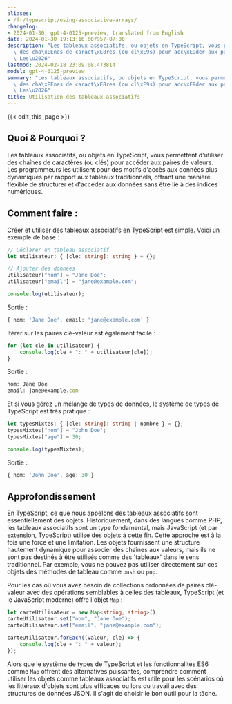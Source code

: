 ```yaml
---
aliases:
- /fr/typescript/using-associative-arrays/
changelog:
- 2024-01-30, gpt-4-0125-preview, translated from English
date: 2024-01-30 19:13:16.607957-07:00
description: "Les tableaux associatifs, ou objets en TypeScript, vous permettent d'utiliser\
  \ des cha\xEEnes de caract\xE8res (ou cl\xE9s) pour acc\xE9der aux paires de valeurs.\
  \ Les\u2026"
lastmod: 2024-02-18 23:09:08.473814
model: gpt-4-0125-preview
summary: "Les tableaux associatifs, ou objets en TypeScript, vous permettent d'utiliser\
  \ des cha\xEEnes de caract\xE8res (ou cl\xE9s) pour acc\xE9der aux paires de valeurs.\
  \ Les\u2026"
title: Utilisation des tableaux associatifs
---
```


{{< edit_this_page >}}

## Quoi & Pourquoi ?

Les tableaux associatifs, ou objets en TypeScript, vous permettent d'utiliser des chaînes de caractères (ou clés) pour accéder aux paires de valeurs. Les programmeurs les utilisent pour des motifs d'accès aux données plus dynamiques par rapport aux tableaux traditionnels, offrant une manière flexible de structurer et d'accéder aux données sans être lié à des indices numériques.

## Comment faire :

Créer et utiliser des tableaux associatifs en TypeScript est simple. Voici un exemple de base :

```TypeScript
// Déclarer un tableau associatif
let utilisateur: { [cle: string]: string } = {};

// Ajouter des données
utilisateur["nom"] = "Jane Doe";
utilisateur["email"] = "jane@example.com";

console.log(utilisateur);
```

Sortie :

```TypeScript
{ nom: 'Jane Doe', email: 'jane@example.com' }
```

Itérer sur les paires clé-valeur est également facile :

```TypeScript
for (let cle in utilisateur) {
    console.log(cle + ": " + utilisateur[cle]);
}
```

Sortie :

```TypeScript
nom: Jane Doe
email: jane@example.com
```

Et si vous gérez un mélange de types de données, le système de types de TypeScript est très pratique :

```TypeScript
let typesMixtes: { [cle: string]: string | nombre } = {};
typesMixtes["nom"] = "John Doe";
typesMixtes["age"] = 30;

console.log(typesMixtes);
```

Sortie :

```TypeScript
{ nom: 'John Doe', age: 30 }
```

## Approfondissement

En TypeScript, ce que nous appelons des tableaux associatifs sont essentiellement des objets. Historiquement, dans des langues comme PHP, les tableaux associatifs sont un type fondamental, mais JavaScript (et par extension, TypeScript) utilise des objets à cette fin. Cette approche est à la fois une force et une limitation. Les objets fournissent une structure hautement dynamique pour associer des chaînes aux valeurs, mais ils ne sont pas destinés à être utilisés comme des 'tableaux' dans le sens traditionnel. Par exemple, vous ne pouvez pas utiliser directement sur ces objets des méthodes de tableau comme `push` ou `pop`.

Pour les cas où vous avez besoin de collections ordonnées de paires clé-valeur avec des opérations semblables à celles des tableaux, TypeScript (et le JavaScript moderne) offre l'objet `Map` :

```TypeScript
let carteUtilisateur = new Map<string, string>();
carteUtilisateur.set("nom", "Jane Doe");
carteUtilisateur.set("email", "jane@example.com");

carteUtilisateur.forEach((valeur, cle) => {
    console.log(cle + ": " + valeur);
});
```

Alors que le système de types de TypeScript et les fonctionnalités ES6 comme `Map` offrent des alternatives puissantes, comprendre comment utiliser les objets comme tableaux associatifs est utile pour les scénarios où les littéraux d'objets sont plus efficaces ou lors du travail avec des structures de données JSON. Il s'agit de choisir le bon outil pour la tâche.

